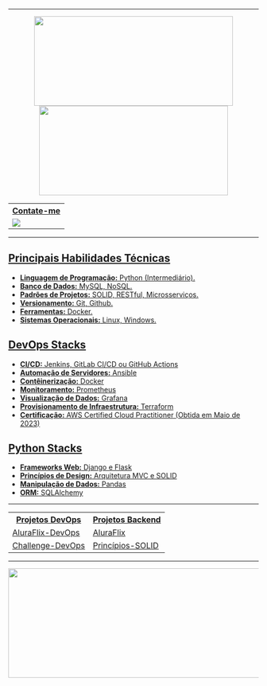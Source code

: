 <hr>

<div align="center" class="stats-and-mostused">
	<a href="https://github.com/MatheuslFavaretto">
  	<img height="180em" width="400em" src="https://github-readme-stats.vercel.app/api?username=MatheuslFavaretto&show_icons=true&theme=dark&include_all_commits=true&count_private=true"/>
   	<!-- Most used programming languages -->
  	<img height="180em" width="380em" src="https://github-readme-stats.vercel.app/api/top-langs/?username=MatheuslFavaretto&layout=compact&langs_count=10&theme=dark"/>
</div>

<div align="center" class="contact">
	<table>
		<tr><th>Contate-me</th></tr>
		<tr>
			<td>
			<a target="_blank" href="https://www.linkedin.com/in/matfavaretto22/">
 			<img src="https://img.shields.io/badge/-LinkedIn-%230077B5?style=for-the-badge&logo=linkedin&logoColor=white">
			</td>
		</tr>
	</table>
</div>

<hr>

## Principais Habilidades Técnicas
- **Linguagem de Programação:** Python (Intermediário). <!-- Conhecimentos Consideráveis -->
- **Banco de Dados:** MySQL, NoSQL. <!-- Bancos de dados com os quais estou habituado; SGBDs não são considerados -->
- **Padrões de Projetos:** SOLID, RESTful, Microsserviços. <!-- Padrões de Projetos praticados -->
- **Versionamento:** Git, Github. <!-- Controle de Versão de Código -->
- **Ferramentas:** Docker. <!-- Ferramentas de Contêineres utilizadas -->
- **Sistemas Operacionais:** Linux, Windows. <!-- Sistemas operacionais com os quais estou habituado -->

## DevOps Stacks 
- **CI/CD:** Jenkins, GitLab CI/CD ou GitHub Actions <!-- Ferramentas com as quais estou habituado -->
- **Automação de Servidores:** Ansible <!-- Ferramenta de automação de servidores preferida -->
- **Contêinerização:** Docker <!-- Criação de contêineres para aplicações -->
- **Monitoramento:** Prometheus <!-- Ferramenta de monitoramento que possuo mais prática -->
- **Visualização de Dados:** Grafana <!-- Criação de Dashboards -->
- **Provisionamento de Infraestrutura:** Terraform <!-- Ferramenta que possuo mais prática para provisionar ambientes na nuvem -->
- **Certificação:** AWS Certified Cloud Practitioner (Obtida em Maio de 2023) <!-- Certificação obtida -->

## Python Stacks 
- **Frameworks Web:** Django e Flask <!-- Frameworks web com os quais tenho prática -->
- **Princípios de Design:** Arquitetura MVC e SOLID <!-- Princípios de projeto que busco seguir -->
- **Manipulação de Dados:** Pandas <!-- Biblioteca para manipulação e análise de dados em Python -->
- **ORM:** SQLAlchemy <!-- ORM com o qual tenho mais prática -->

 
<hr>

<div align="center" class="projects">
	<table>
		<tr class="header">
			<th>Projetos DevOps</th>
			<th>Projetos Backend</th>
		</tr>
		<tr class="column1">
			<td><a href="https://github.com/MatheuslFavaretto/Challenge_DevOps">AluraFlix-DevOps</a> <!-- entrar no repositório --></td>
			<td><a href="https://github.com/MatheuslFavaretto/Challenge_Backend">AluraFlix</a> <!-- link para o seu projeto Backend --></td>
		<tr class="column2">
  			<td><a href="https://github.com/MatheuslFavaretto/Challenge_DevOps-2">Challenge-DevOps</a> <!-- Challenger DevOps Alura--></td>
			<td><a href="https://github.com/MatheuslFavaretto/GitSOLID">Princípios-SOLID</a> <!-- link para o seu projeto Backend --></td>
		</tr>
	</table>
</div>


<hr>


<div align="center" class="day-streak">
	<a href="https://github.com/MatheuslFavaretto"> 
   	<img height="220em" width="800em" src="https://streak-stats.demolab.com?user=MatheuslFavaretto&theme=dark"/>
</div>
